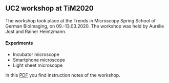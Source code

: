 ## UC2 workshop at TiM2020
The workshop took place at the Trends in Microscopy Spring School of German BioImaging, on 09.-13.03.2020. The workshop was held by Aurélie Jost and Rainer Heintzmann.

#### Experiments

* Incubator microscope
* Smartphone microscope
* Light sheet microscope

In this [PDF](./Instructions_theBOX_workshop.pdf) you find instruction notes of the workshop.
